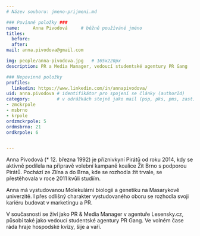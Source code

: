 ```yaml
---
# Název souboru: jmeno-prijmeni.md

### Povinné položky ###
name:     Anna Pivodová  	# běžně používáné jméno
titles:
  before: 
  after:
mail: anna.pivodova@gmail.com

img: people/anna-pivodova.jpg   # 165x220px
description: PR a Media Manager, vedoucí studentské agentury PR Gang  	# kratký popis, max 160 znaků

### Nepovinné položky
profiles:
  linkedin: https://www.linkedin.com/in/annapivodova/
uid: anna.pivodova # identifikátor pro spojení se články (authorId)
category:          # v odrážkách stejně jako mail (psp, pks, pms, zast)
- zmckrpole	
- msbrno
- krpole
ordzmckrpole: 5
ordmsbrno: 21
ordkrpole: 6


---
```


Anna Pivodová (* 12. března 1992) je příznivkyní Pirátů od roku 2014, kdy se aktivně podílela na přípravě volební kampaně koalice Žít Brno s podporou Pirátů. Pochází ze Zlína a do Brna, kde se rozhodla žít trvale, se přestěhovala v roce 2011 kvůli studiím.

Anna má vystudovanou Molekulární biologii a genetiku na Masarykově univerzitě. I přes odlišný charakter vystudovaného oboru se rozhodla svoji kariéru budovat v marketingu a PR.

V současnosti se živí jako PR & Media Manager v agentuře Lesensky.cz, působí také jako vedoucí studentské agentury PR Gang. Ve volném čase ráda hraje hospodské kvízy, šije a vaří.
